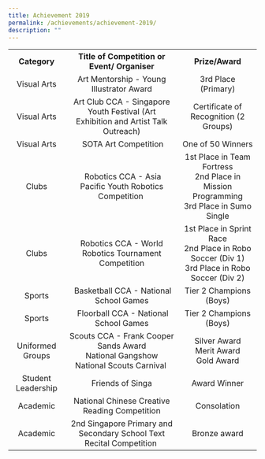 ```yaml
---
title: Achievement 2019
permalink: /achievements/achievement-2019/
description: ""
---
```

<table>
<tbody>
<tr>
<th style="text-align: center;">Category</th>
<th style="text-align: center;">Title of Competition or Event/ Organiser</th>
<th style="text-align: center;">Prize/Award</th>
</tr>
<tr>
<td style="text-align: center;">Visual Arts</td>
<td style="text-align: center;">Art Mentorship - Young Illustrator Award</td>
<td style="text-align: center;">3rd Place (Primary)</td>
</tr>
<tr>
<td style="text-align: center;">Visual Arts</td>
<td style="text-align: center;">Art Club CCA - Singapore Youth Festival (Art Exhibition and Artist Talk Outreach)</td>
<td style="text-align: center;">Certificate of Recognition (2 Groups)</td>
</tr>
<tr>
<td style="text-align: center;">Visual Arts</td>
<td style="text-align: center;">&nbsp;SOTA Art Competition</td>
<td style="text-align: center;">One of 50 Winners</td>
</tr>
<tr>
<td style="text-align: center;">Clubs</td>
<td style="text-align: center;">&nbsp;Robotics CCA - Asia Pacific Youth Robotics Competition&nbsp;</td>
<td style="text-align: center;">1st Place in Team Fortress<br />2nd Place in Mission Programming<br />3rd Place in Sumo Single</td>
</tr>
<tr>
<td style="text-align: center;">Clubs</td>
<td style="text-align: center;">Robotics CCA - World Robotics Tournament Competition</td>
<td style="text-align: center;">1st Place in Sprint Race<br />2nd Place in Robo Soccer (Div 1)<br />3rd Place in Robo Soccer (Div 2)</td>
</tr>
<tr>
<td style="text-align: center;">Sports</td>
<td style="text-align: center;">&nbsp;Basketball CCA - National School Games</td>
<td style="text-align: center;">Tier 2 Champions (Boys)</td>
</tr>
<tr>
<td style="text-align: center;">Sports</td>
<td style="text-align: center;">&nbsp;Floorball CCA - National School Games</td>
<td style="text-align: center;">Tier 2 Champions (Boys)</td>
</tr>
<tr>
<td style="text-align: center;">Uniformed Groups</td>
<td style="text-align: center;">Scouts CCA - Frank Cooper Sands Award<br />National Gangshow<br />National Scouts Carnival&nbsp;</td>
<td style="text-align: center;">Silver Award<br />Merit Award<br />Gold Award</td>
</tr>
<tr>
<td style="text-align: center;">Student Leadership</td>
<td style="text-align: center;">Friends of Singa</td>
<td style="text-align: center;">Award Winner</td>
</tr>
<tr>
<td style="text-align: center;">Academic</td>
<td style="text-align: center;">National Chinese Creative Reading Competition</td>
<td style="text-align: center;">Consolation</td>
</tr>
<tr>
<td style="text-align: center;">Academic</td>
<td style="text-align: center;">2nd Singapore Primary and Secondary School Text Recital Competition&nbsp;</td>
<td style="text-align: center;">Bronze award</td>
</tr>
</tbody>
</table>